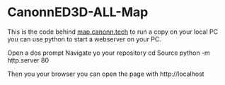 # CanonnED3D-ALL-Map

This is the code behind [map.canonn.tech](https://map.canonn.tech) to run a copy on your local PC you can use python to start a webserver on your PC.

Open a dos prompt 
Navigate yo your repository 
cd Source
python -m http.server 80

Then you your browser you can open the page with http://localhost

